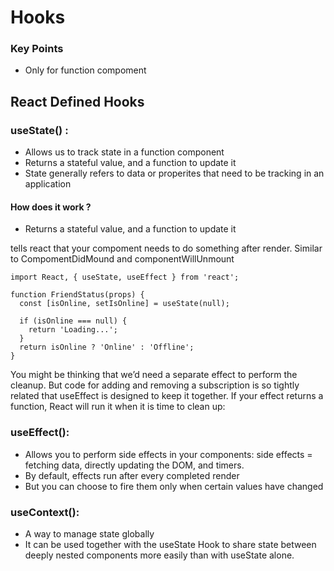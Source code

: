 # Hooks 

### Key Points
- Only for function compoment



## React Defined Hooks 
### useState() : 
- Allows us to track state in a function component
- Returns a stateful value, and a function to update it
- State generally refers to data or properites that need to be tracking in an application

#### How does it work ? 
- Returns a stateful value, and a function to update it

tells react that your compoment needs to do something after render. Similar to CompomentDidMound and componentWillUnmount
```
import React, { useState, useEffect } from 'react';

function FriendStatus(props) {
  const [isOnline, setIsOnline] = useState(null);

  if (isOnline === null) {
    return 'Loading...';
  }
  return isOnline ? 'Online' : 'Offline';
}
  ```
  You might be thinking that we’d need a separate effect to perform the cleanup. But code for adding and removing a subscription is so tightly related that useEffect is designed to keep it together. If your effect returns a function, React will run it when it is time to clean up:

### useEffect(): 
- Allows you to perform side effects in your components: side effects = fetching data, directly updating the DOM, and timers.
- By default, effects run after every completed render
- But you can choose to fire them only when certain values have changed

### useContext():
- A way to manage state globally
- It can be used together with the useState Hook to share state between deeply nested components more easily than with useState alone.

